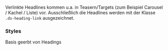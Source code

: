 Verlinkte Headlines kommen u.a. in Teasern/Targets (zum Beispiel Carousel / Kachel / Liste) vor. Ausschließlich die Headlines werden mit der Klasse `.ds-heading-link` ausgezeichnet. 

### Styles  
Basis geerbt von Headings
